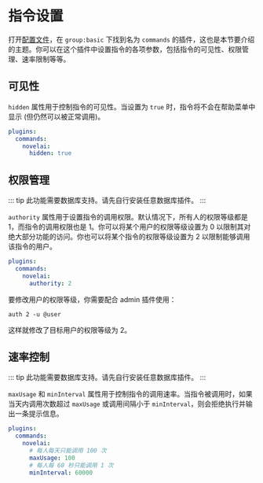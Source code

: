 # 指令设置

打开[配置文件](./config-file.md)，在 `group:basic` 下找到名为 `commands` 的插件，这也是本节要介绍的主题。你可以在这个插件中设置指令的各项参数，包括指令的可见性、权限管理、速率限制等等。

## 可见性

`hidden` 属性用于控制指令的可见性。当设置为 `true` 时，指令将不会在帮助菜单中显示 (但仍然可以被正常调用)。

```yaml {4}
plugins:
  commands:
    novelai:
      hidden: true
```

## 权限管理

::: tip
此功能需要数据库支持。请先自行安装任意数据库插件。
:::

`authority` 属性用于设置指令的调用权限。默认情况下，所有人的权限等级都是 1，而指令的调用权限也是 1。你可以将某个用户的权限等级设置为 0 以限制其对绝大部分功能的访问。你也可以将某个指令的权限等级设置为 2 以限制能够调用该指令的用户。

```yaml {4}
plugins:
  commands:
    novelai:
      authority: 2
```

要修改用户的权限等级，你需要配合 admin 插件使用：

```
auth 2 -u @user
```

这样就修改了目标用户的权限等级为 2。

## 速率控制

::: tip
此功能需要数据库支持。请先自行安装任意数据库插件。
:::

`maxUsage` 和 `minInterval` 属性用于控制指令的调用速率。当指令被调用时，如果当天内调用次数超过 `maxUsage` 或调用间隔小于 `minInterval`，则会拒绝执行并输出一条提示信息。

```yaml {4-7}
plugins:
  commands:
    novelai:
      # 每人每天只能调用 100 次
      maxUsage: 100
      # 每人每 60 秒只能调用 1 次
      minInterval: 60000
```
